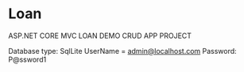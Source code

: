# Loan

ASP.NET CORE MVC LOAN DEMO CRUD APP PROJECT

Database type: SqlLite
UserName = admin@localhost.com
Password: P@ssword1
